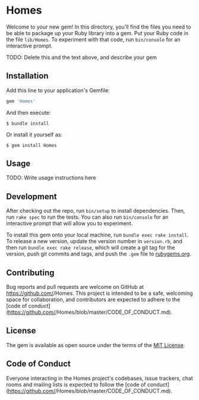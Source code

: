 # Homes

Welcome to your new gem! In this directory, you'll find the files you need to be able to package up your Ruby library into a gem. Put your Ruby code in the file `lib/Homes`. To experiment with that code, run `bin/console` for an interactive prompt.

TODO: Delete this and the text above, and describe your gem

## Installation

Add this line to your application's Gemfile:

```ruby
gem 'Homes'
```

And then execute:

    $ bundle install

Or install it yourself as:

    $ gem install Homes

## Usage

TODO: Write usage instructions here

## Development

After checking out the repo, run `bin/setup` to install dependencies. Then, run `rake spec` to run the tests. You can also run `bin/console` for an interactive prompt that will allow you to experiment.

To install this gem onto your local machine, run `bundle exec rake install`. To release a new version, update the version number in `version.rb`, and then run `bundle exec rake release`, which will create a git tag for the version, push git commits and tags, and push the `.gem` file to [rubygems.org](https://rubygems.org).

## Contributing

Bug reports and pull requests are welcome on GitHub at https://github.com/<github username>/Homes. This project is intended to be a safe, welcoming space for collaboration, and contributors are expected to adhere to the [code of conduct](https://github.com/<github username>/Homes/blob/master/CODE_OF_CONDUCT.md).


## License

The gem is available as open source under the terms of the [MIT License](https://opensource.org/licenses/MIT).

## Code of Conduct

Everyone interacting in the Homes project's codebases, issue trackers, chat rooms and mailing lists is expected to follow the [code of conduct](https://github.com/<github username>/Homes/blob/master/CODE_OF_CONDUCT.md).
